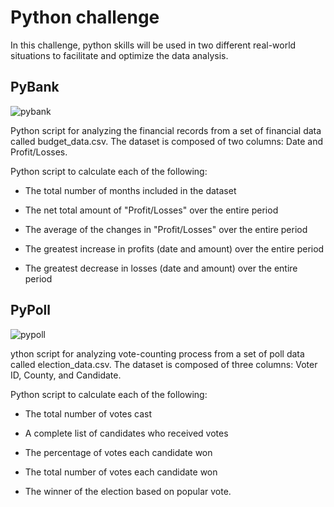 # Python challenge

In this challenge, python skills will be used in two different real-world situations to facilitate and optimize the data analysis.

## PyBank

![pybank](https://www.icsemis2016.org/images/W1siZiIsIjIwMTUvMDcvMDYvMjEvMjcvMTgvNzAxL2Jhbm5lcl9maW5hbmNlLmpwZyJdXQ/banner_finance.jpg?sha=2e5756aa05ec60f5)

Python script for analyzing the financial records from a set of financial data called budget_data.csv. The dataset is composed of two columns: Date and Profit/Losses. 

Python script to calculate each of the following:


- The total number of months included in the dataset

- The net total amount of "Profit/Losses" over the entire period

- The average of the changes in "Profit/Losses" over the entire period

- The greatest increase in profits (date and amount) over the entire period

- The greatest decrease in losses (date and amount) over the entire period



## PyPoll

![pypoll](https://inudgeyou.com/wp-content/uploads/2017/07/Polling-station.jpg)

ython script for analyzing vote-counting process from a set of poll data called election_data.csv. The dataset is composed of three columns: Voter ID, County, and Candidate.

Python script to calculate each of the following:

- The total number of votes cast

- A complete list of candidates who received votes

- The percentage of votes each candidate won

- The total number of votes each candidate won

- The winner of the election based on popular vote.
